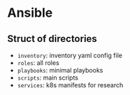 # Ansible

## Struct of directories

- `inventory`: inventory yaml config file
- `roles`: all roles
- `playbooks`: minimal playbooks
- `scripts`: main scripts
- `services`: k8s manifests for research
